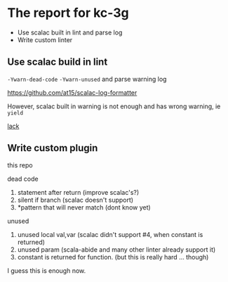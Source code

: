 # The report for kc-3g

- Use scalac built in lint and parse log
- Write custom linter

## Use scalac build in lint

`-Ywarn-dead-code` `-Ywarn-unused` and parse warning log

https://github.com/at15/scalac-log-formatter


However, scalac built in warning is not enough and has wrong warning, ie `yield`

[lack](compiler/warning.md)

## Write custom plugin

this repo

dead code

1. statement after return (improve scalac's?)
2. silent if branch (scalac doesn't support)
3. *pattern that will never match (dont know yet)

unused

1. unused local val,var (scalac didn't support #4, when constant is returned)
2. unused param (scala-abide and many other linter already support it)
3. constant is returned for function. (but this is really hard ... though)

I guess this is enough now.

